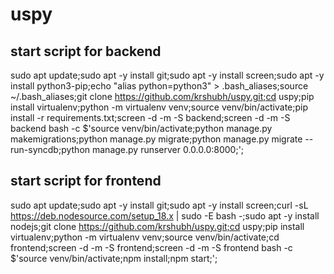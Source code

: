 # uspy

## start script for backend


sudo apt update;sudo apt -y install git;sudo apt -y install screen;sudo apt -y install python3-pip;echo "alias python=python3" > .bash_aliases;source ~/.bash_aliases;git clone https://github.com/krshubh/uspy.git;cd uspy;pip install virtualenv;python -m virtualenv venv;source venv/bin/activate;pip install -r requirements.txt;screen -d -m -S backend;screen -d -m -S backend bash -c $'source venv/bin/activate;python manage.py makemigrations;python manage.py migrate;python manage.py migrate --run-syncdb;python manage.py runserver 0.0.0.0:8000;';

## start script for frontend
sudo apt update;sudo apt -y install git;sudo apt -y install screen;curl -sL https://deb.nodesource.com/setup_18.x | sudo -E bash -;sudo apt -y install nodejs;git clone https://github.com/krshubh/uspy.git;cd uspy;pip install virtualenv;python -m virtualenv venv;source venv/bin/activate;cd frontend;screen -d -m -S frontend;screen -d -m -S frontend bash -c $'source venv/bin/activate;npm install;npm start;';

